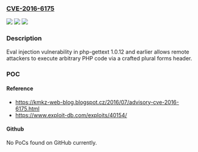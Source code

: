 ### [CVE-2016-6175](https://cve.mitre.org/cgi-bin/cvename.cgi?name=CVE-2016-6175)
![](https://img.shields.io/static/v1?label=Product&message=n%2Fa&color=blue)
![](https://img.shields.io/static/v1?label=Version&message=n%2Fa&color=blue)
![](https://img.shields.io/static/v1?label=Vulnerability&message=n%2Fa&color=brighgreen)

### Description

Eval injection vulnerability in php-gettext 1.0.12 and earlier allows remote attackers to execute arbitrary PHP code via a crafted plural forms header.

### POC

#### Reference
- https://kmkz-web-blog.blogspot.cz/2016/07/advisory-cve-2016-6175.html
- https://www.exploit-db.com/exploits/40154/

#### Github
No PoCs found on GitHub currently.

